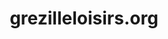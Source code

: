 ---
key: project

order: 30
title: grezilleloisirs.org
url: https://grezilleloisirs.org/
img:
  url: "/images/grezilleloisirsProject.png"
  alt: Screenshot du site grézillé loisirs . org
tags: ["Design", "Développement", "Jekyll"]
text: Grézillé Loisirs est une association à but non lucratif (loi 1901) ayant pour objectif de créer du lien entre les villageois de Gennes Val de Loire et des communes alentours au travers des activités sportives, culturelles et artistiques proposées par l’association à un prix accessible pour ses adhérents.
---